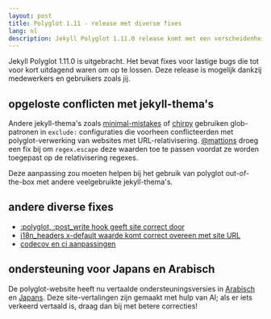 ```yaml
---
layout: post
title: Polyglot 1.11 - release met diverse fixes
lang: nl
description: Jekyll Polyglot 1.11.0 release komt met een verscheidenheid aan updates en ondersteuning voor Arabische en Japanse site-talen
---
```


Jekyll Polyglot 1.11.0 is uitgebracht. Het bevat fixes voor lastige bugs die tot voor kort uitdagend waren om op te lossen. Deze release is mogelijk dankzij medewerkers en gebruikers zoals jij.

## opgeloste conflicten met jekyll-thema's

Andere jekyll-thema's zoals [minimal-mistakes](https://github.com/mmistakes/minimal-mistakes/blob/master/_config.yml#L168-L169) of [chirpy](https://github.com/cotes2020/jekyll-theme-chirpy/blob/master/_config.yml#L208-L210) gebruiken glob-patronen in `exclude:` configuraties die voorheen conflicteerden met polyglot-verwerking van websites met URL-relativisering. [@mattions](https://github.com/mattions) droeg een fix bij om `regex.escape` deze waarden toe te passen voordat ze worden toegepast op de relativisering regexes.

Deze aanpassing zou moeten helpen bij het gebruik van polyglot out-of-the-box met andere veelgebruikte jekyll-thema's.

## andere diverse fixes

* [:polyglot, :post_write hook geeft site correct door](https://github.com/untra/polyglot/pull/266)
* [i18n_headers x-default waarde komt correct overeen met site URL](https://github.com/untra/polyglot/pull/262)
* [codecov en ci aanpassingen](https://github.com/untra/polyglot/pull/263)

## ondersteuning voor Japans en Arabisch

De polyglot-website heeft nu vertaalde ondersteuningsversies in [Arabisch](https://polyglot.untra.io/ar/) en [Japans](https://polyglot.untra.io/jp/). Deze site-vertalingen zijn gemaakt met hulp van AI; als er iets verkeerd vertaald is, draag dan bij met betere correcties!
